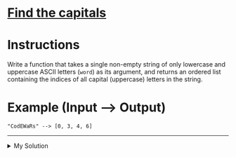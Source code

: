 # [Find the capitals](https://www.codewars.com/kata/539ee3b6757843632d00026b)

# Instructions

Write a function that takes a single non-empty string of only lowercase and uppercase ASCII letters (`word`) as its
argument, and returns an ordered list containing the indices of all capital (uppercase) letters in the string.

# Example (Input --> Output)

```
"CodEWaRs" --> [0, 3, 4, 6]
```

---

<details><summary>My Solution</summary>

```js
const capitals = function (word) {
  const result = []

  word.split('').forEach((letter, i) => {
    if (letter.toUpperCase() === letter) result.push(i)
  })

  return result
}
```

</details>
